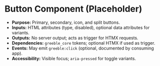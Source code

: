# Button Component (Placeholder)

- **Purpose:** Primary, secondary, icon, and split buttons.
- **Inputs:** HTML attributes (type, disabled), optional data attributes for variants.
- **Outputs:** No server output; acts as trigger for HTMX requests.
- **Dependencies:** `greeble_core` tokens; optional HTMX if used as trigger.
- **Events:** May emit `greeble:click` (optional, documented by consuming app).
- **Accessibility:** Visible focus; `aria-pressed` for toggle variants.
